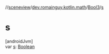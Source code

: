 //[sceneview](../../../index.md)/[dev.romainguy.kotlin.math](../index.md)/[Bool3](index.md)/[s](s.md)

# s

[androidJvm]\
var [s](s.md): [Boolean](https://kotlinlang.org/api/latest/jvm/stdlib/kotlin/-boolean/index.html)
